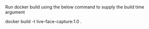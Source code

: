 Run docker build using the below command to supply the build time argument

docker build -t live-face-capture:1.0 .
